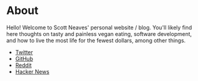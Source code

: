 # About

Hello! Welcome to Scott Neaves' personal website / blog. You'll likely find here thoughts on tasty and painless vegan eating, software development, and how to live the most life for the fewest dollars, among other things.

- [Twitter](https://www.twitter.com/scotttneaves)
- [GitHub](https://github.com/ScottNeaves)
- [Reddit](https://www.reddit.com/user/s_neav/)
- [Hacker News](https://news.ycombinator.com/user?id=wilkommen)
